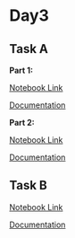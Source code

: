 # Day3

## Task A

**Part 1:**

[Notebook Link]()

[Documentation]()

**Part 2:**

[Notebook Link]()

[Documentation]()

## Task B

[Notebook Link](Detox_With_TPU_Day_3_10DaysofMLChallenge.ipynb)

[Documentation](TaskB.md)
